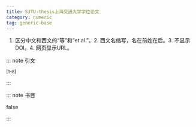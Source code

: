 ```yaml
---
title: SJTU-thesis上海交通大学学位论文
category: numeric
tag: generic-base
---
```


<!-- 此文件由脚本自动生成，请勿手动修改！ -->

1. 区分中文和西文的“等”和“et al.”。2. 西文名缩写，名在前姓在后。3. 不显示 DOI。4. 网页显示URL。


::: note 引文

<sup>[1–8]</sup>

:::



::: note 书目

false

:::

<!-- more -->